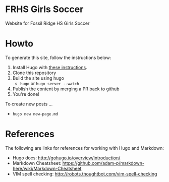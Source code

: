 FRHS Girls Soccer
=================

Website for Fossil Ridge HS Girls Soccer

Howto
=====

To generate this site, follow the instructions below:

1. Install Hugo with [these instructions](http://gohugo.io/overview/installing/).
1. Clone this repository
1. Build the site using hugo
   * `hugo` or `hugo server --watch`
1. Publish the content by merging a PR back to github
1. You're done!

To create new posts ...

*  `hugo new new-page.md`

References
==========
The following are links for references for working with Hugo and Markdown:

* Hugo docs: http://gohugo.io/overview/introduction/
* Markdown Cheatsheet: https://github.com/adam-p/markdown-here/wiki/Markdown-Cheatsheet
* VIM spell checking: http://robots.thoughtbot.com/vim-spell-checking

